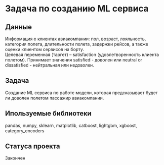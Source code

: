 # **Задача по созданию ML сервиса**

## Данные
Информация о клиентах авиакомпании: пол, возраст, лояльность, категория полета, длительности полета, задержки рейсов, а также оценки клиентом сервисов на борту.     
Целевая переменная (таргет) – satisfaction (удовлетворенность клиента полетом). Принимает значения satisfied - доволен или neutral or dissatisfied - нейтральная или недоволен. 

## Задача
Создание ML сервиса по работе модели, которая предсказывает будет ли доволен полетом пассажир авиакомпании.

## Ипользуемые библиотеки 
pandas, numpy, sklearn, matplotlib, catboost, lightgbm, xgboost, category_encoders

## Cтатуса проекта 
Закончен

